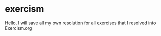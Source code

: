 # exercism
Hello, I will save all my own resolution for all exercises that I resolved into Exercism.org

